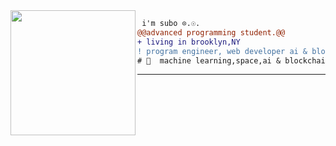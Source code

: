 <img align="left" height="200" src="https://media.giphy.com/media/ao9DUiTKH60XS/giphy.gif"/>

```diff
 i'm subo ⊙.☉.
@@advanced programming student.@@
+ living in brooklyn,NY
! program engineer, web developer ai & blockchain enthusiast
# 📖  machine learning,space,ai & blockchain
```
------
